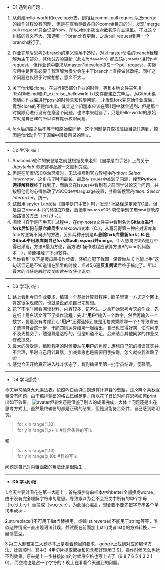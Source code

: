 * D1 遇到的问题：

1. 从创建hello-world和develop分支，到相互commit,pull request以及merge的操作过程没有问题，
但是在查看两者各自的commit目录的时，发现"merge pull request"只会记录from，所以对你来我往次数表示有点混乱。
不过这个纠结的意义不大，知道哪一个branch有更新，之后pull request到另一个branch就行了。

2. 作业完毕后思考对branch的定义理解不透彻，对以master命名的branch我理解为主干部分，其他分支的更新（此处为develop）都应该向master进行pull request，
但作业题中要求从master向develop提交一个pull request，实际应用中是否有必要？我理解为很少会在主干branch上直接做修改吧。同样这个问题也仅限于时候想想，意义不大。。

3. 关于fork和clone，在进行第5部分作业的时候，等到本地文件夹包括README.md和d1_exercise_helloworld.txt文件都建立完毕后，从Github桌面版向作业库进行posh的时候告知权限问题。
才发现fork完原始作业库后，竟然clone的不是fork库。其实这个问题本应该在第4题中就会遇到，但是那个时候顺利进行没有在意这个问题，也许本来就错了，只是hello-world的原始库就是自己建的所以没有提示权限问题。

4. fork后的库之后不等于和原始库同步，这个问题是在查找班级目录时遇到，原因是fork动作早于源库中班级目录的建立。

---

* D2 学习小结：

1. Anaconda软件的安装是之前就根据笑来老师《自学是门手艺》上的关于*Jupyterlab 的安装与配置*一文顺利完成。
2. 但是在配置VSCOde环境时，无法搜索到官方教程中*Python: Select Interpreter*，这步花了时间最长，最后在issues中查到了问题，搜索**Python:选择解释器**终于找到了，而后又在issues中看到有之前同学讨论这个问题，并按照他们的心得修改了VSCOde中language设置，并重新搜索*Python: Select Interpreter*，统一。
3. 试图用jupyter Lab阅读《自学是门手艺》时，发现Flie路径是定死在C盘，但是自己clone本书的路径在D盘，后搜索issues #106,顺便学到了用cmd修改原始路径的方法（cd /d ~）。
4. 阅读《自学是门手艺》过程中，在*my-notes*文件夹中看到名为**Github进行fork后如何与原仓库同步**markdown文本（C.），从而习得第三种应对源库和fork库更新不同步的方法，另外两种分别是**A.删除fork库重新fork**；**B.在Github中用源库向自己fork库pull request并merge**，个人感觉方法A是万不得已采用，方法B最为方便，而方法C操作过程应该算方法B的cmd代码版本：），顺便接触了下git软件。
5. 当你看到“以下是傻瓜版操作步骤，还细心配了截图，保管你从 0 也能上手”这句话但还是不知道错在那里的时候，经过5,6遍**反复阅读**后终于搞定了。所以最大的收获是践行反复阅读并收获小成功。

---

* D3 学习小结：

1. 路上看到今日作业要求，编辑一个基础计算器程序，脑子里第一方式这个网上肯定很多现成的。也就是说必须自己先想想。
2. 花了不少时间看阅读材料，内容较多，记不住。之后开始思考今天的作业，先在纸上用白话文写下了操作流程：先让“**用户**”输入一个数字，然后再输入一个数字，但是没有考虑到让“**用户**”还得选择到底是用加减乘除哪一个！导致省去了选择符合这一步，干脆四则运算结果一起给出，自己也觉得好笑，怕时间来不及先提交了，勉强算是达标的，但是知道不足，后来结合其他同学的作业又修改提交。
3. 最大的感受是，编剧程序的时候要站在**用户**的角度，想想自己犯的错误其实并不合理，平时自己用计算器，加减乘除也是需要用手按得，怎么就被我省略了呢！
4. 感觉今天开始真正进入战斗状态了，看到糖果里第一批学员结课，羡慕啊。

---

* D4 学习感受：

今天学习编译九九乘法表，按照昨日编译四则运算计算器的思路，定义两个乘数变量没有问题。由于编排输出的格式已经确定，所以花了很长时间在思考如何print出如下效果。
![avatar](C:\Users\Administrator.ZX-201606301910\Desktop)但最终还是借鉴了别人的成果完成，大体上问题还是出在思考方式上，虽然最终输出的都是正确的结果，但是没能符合条件，自己感到略沮丧。
>for x in range(1,10):  
for y in range(1,x+1): #符合条件的写法

和 

>for x in range(1,10):  
for y in range(x,10): #我的写法

问题是自己对内置函数的用法还是很陌生...

---

* **D5 学习小结** 

1.今天主要时间花在第一大题上：首先将字符串样本中的better全部换成worse，由于没有完全理解字符串的意思。导致误以为会不会把文中所有的单个字母（b,e,t,t,e,r）替换成（w,o,r,s,e），为此担心混乱，想着要不要先把字符串各个单词串成块...

2.str.replace()不可用于list当替换用，或者list.reverse()不能用于string等等，类似这种情况一直出现语法错误，并试图在前面加上str()或者list()的方式转换，一厢情愿型。

3.第二大题和第三大题基本上是看着题目的要求，*google*上找到对应的编译方法，比较顺利。其中3-4用切片提取起始和包含都好理解[3:9]，操作时候怎么也达不到效果。原来是上一步拼接join的时候将空格也写上去了（9 8 7 6 5 4 3 2 1 0），而空格也是占一个字符的！晚上在看看今天遇到的问题。
